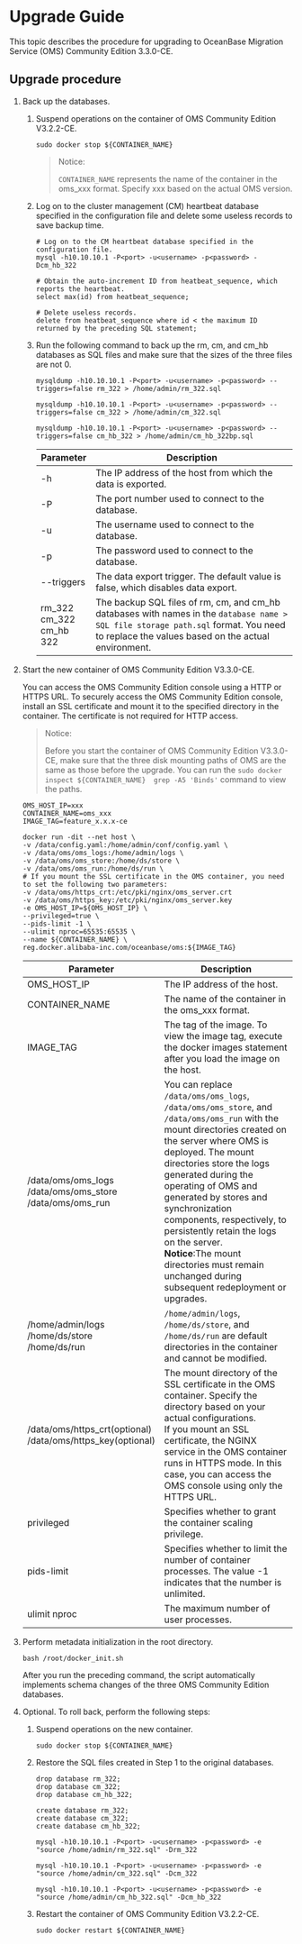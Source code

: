 # Upgrade Guide

This topic describes the procedure for upgrading to OceanBase Migration Service (OMS) Community Edition 3.3.0-CE.

## Upgrade procedure

1. Back up the databases.

   1. Suspend operations on the container of OMS Community Edition V3.2.2-CE.

      ```shell
      sudo docker stop ${CONTAINER_NAME}
      ```

      >Notice:
      >
      >`CONTAINER_NAME` represents the name of the container in the oms_xxx format. Specify xxx based on the actual OMS version.

   2. Log on to the cluster management (CM) heartbeat database specified in the configuration file and delete some useless records to save backup time.

      ```shell
      # Log on to the CM heartbeat database specified in the configuration file.
      mysql -h10.10.10.1 -P<port> -u<username> -p<password> -Dcm_hb_322

      # Obtain the auto-increment ID from heatbeat_sequence, which reports the heartbeat.
      select max(id) from heatbeat_sequence;

      # Delete useless records.
      delete from heatbeat_sequence where id < the maximum ID returned by the preceding SQL statement;
      ```

   3. Run the following command to back up the rm, cm, and cm_hb databases as SQL files and make sure that the sizes of the three files are not 0.

      ```shell
      mysqldump -h10.10.10.1 -P<port> -u<username> -p<password> --triggers=false rm_322 > /home/admin/rm_322.sql

      mysqldump -h10.10.10.1 -P<port> -u<username> -p<password> --triggers=false cm_322 > /home/admin/cm_322.sql

      mysqldump -h10.10.10.1 -P<port> -u<username> -p<password> --triggers=false cm_hb_322 > /home/admin/cm_hb_322bp.sql
      ```

      |Parameter|Description|
      |---|---|
      |-h|The IP address of the host from which the data is exported. |
      |-P|The port number used to connect to the database. |
      |-u|The username used to connect to the database. |
      |-p|The password used to connect to the database. |
      |--triggers|The data export trigger. The default value is false, which disables data export. |
      |rm_322<br>cm_322<br>cm_hb 322|The backup SQL files of rm, cm, and cm_hb databases with names in the `database name > SQL file storage path.sql` format. You need to replace the values based on the actual environment. |

2. Start the new container of OMS Community Edition V3.3.0-CE.

   You can access the OMS Community Edition console using a HTTP or HTTPS URL. To securely access the OMS Community Edition console, install an SSL certificate and mount it to the specified directory in the container. The certificate is not required for HTTP access.

   >Notice:
   >
   >Before you start the container of OMS Community Edition V3.3.0-CE, make sure that the three disk mounting paths of OMS are the same as those before the upgrade.
   >You can run the `sudo docker inspect ${CONTAINER_NAME}  grep -A5 'Binds'` command to view the paths.

    ```shell
   OMS_HOST_IP=xxx
   CONTAINER_NAME=oms_xxx
   IMAGE_TAG=feature_x.x.x-ce

   docker run -dit --net host \
   -v /data/config.yaml:/home/admin/conf/config.yaml \
   -v /data/oms/oms_logs:/home/admin/logs \
   -v /data/oms/oms_store:/home/ds/store \
   -v /data/oms/oms_run:/home/ds/run \
   # If you mount the SSL certificate in the OMS container, you need to set the following two parameters:
   -v /data/oms/https_crt:/etc/pki/nginx/oms_server.crt 
   -v /data/oms/https_key:/etc/pki/nginx/oms_server.key
   -e OMS_HOST_IP=${OMS_HOST_IP} \
   --privileged=true \
   --pids-limit -1 \
   --ulimit nproc=65535:65535 \
   --name ${CONTAINER_NAME} \
   reg.docker.alibaba-inc.com/oceanbase/oms:${IMAGE_TAG}
   ```

   |         Parameter   |  Description
   |---------------------|----------|
   | OMS_HOST_IP         | The IP address of the host. |
   | CONTAINER_NAME      | The name of the container in the oms_xxx format.|
   | IMAGE_TAG           | The tag of the image. To view the image tag, execute the docker images statement after you load the image on the host. |
   | /data/oms/oms_logs<br>/data/oms/oms_store <br> /data/oms/oms_run  | You can replace `/data/oms/oms_logs`, `/data/oms/oms_store`, and `/data/oms/oms_run` with the mount directories created on the server where OMS is deployed. The mount directories store the logs generated during the operating of OMS and generated by stores and synchronization components, respectively, to persistently retain the logs on the server.  <br>**Notice**:The mount directories must remain unchanged during subsequent redeployment or upgrades. |
   | /home/admin/logs<br>/home/ds/store<br>/home/ds/run    | `/home/admin/logs`, `/home/ds/store`, and `/home/ds/run` are default directories in the container and cannot be modified. |
   |/data/oms/https_crt(optional)<br>/data/oms/https_key(optional)|The mount directory of the SSL certificate in the OMS container. Specify the directory based on your actual configurations. <br>If you mount an SSL certificate, the NGINX service in the OMS container runs in HTTPS mode. In this case, you can access the OMS console using only the HTTPS URL. |
   | privileged          | Specifies whether to grant the container scaling privilege.
   | pids-limit          | Specifies whether to limit the number of container processes. The value -1 indicates that the number is unlimited.  |
   | ulimit nproc        | The maximum number of user processes. |

3. Perform metadata initialization in the root directory.

   ```shell
   bash /root/docker_init.sh
   ```

   After you run the preceding command, the script automatically implements schema changes of the three OMS Community Edition databases.

4. Optional. To roll back, perform the following steps:

   1. Suspend operations on the new container.

      ```shell
      sudo docker stop ${CONTAINER_NAME}
      ```

   2. Restore the SQL files created in Step 1 to the original databases.

      ```shell
      drop database rm_322;
      drop database cm_322;
      drop database cm_hb_322;

      create database rm_322;
      create database cm_322;
      create database cm_hb_322;

      mysql -h10.10.10.1 -P<port> -u<username> -p<password> -e "source /home/admin/rm_322.sql" -Drm_322

      mysql -h10.10.10.1 -P<port> -u<username> -p<password> -e "source /home/admin/cm_322.sql" -Dcm_322

      mysql -h10.10.10.1 -P<port> -u<username> -p<password> -e "source /home/admin/cm_hb_322.sql" -Dcm_hb_322
      ```

   3. Restart the container of OMS Community Edition V3.2.2-CE.

      ```shell
      sudo docker restart ${CONTAINER_NAME}
      ```
